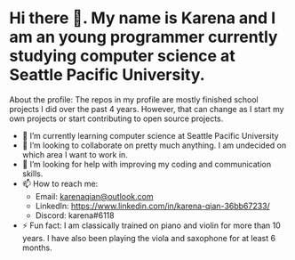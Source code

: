 # Hi there 👋. My name is Karena and I am an young programmer currently studying computer science at Seattle Pacific University.
About the profile: The repos in my profile are mostly finished school projects I did over the past 4 years. However, that can change as I start my own projects or start contributing to open source projects.

- 🌱 I’m currently learning computer science at Seattle Pacific University
- 👯 I’m looking to collaborate on pretty much anything. I am undecided on which area I want to work in.
- 🤔 I’m looking for help with improving my coding and communication skills.
- 📫 How to reach me: 
  - Email: karenaqian@outlook.com
  - LinkedIn: https://www.linkedin.com/in/karena-qian-36bb67233/
  - Discord: karena#6118
- ⚡ Fun fact: I am classically trained on piano and violin for more than 10 years. I have also been playing the viola and saxophone for at least 6 months.

<!--
**YiJiePV/YiJiePV** is a ✨ _special_ ✨ repository because its `README.md` (this file) appears on your GitHub profile.

Here are some ideas to get you started:

- 🔭 I’m currently working on ...
- 🌱 I’m currently learning ...
- 👯 I’m looking to collaborate on ...
- 🤔 I’m looking for help with ...
- 💬 Ask me about ...
- 📫 How to reach me: ...
- 😄 Pronouns: ...
- ⚡ Fun fact: ...
-->

